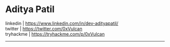 # Aditya Patil 

<div id="main-div">
 
<div class="child-div">
    linkedin | <a href="https://www.linkedin.com/in/dev-adityapatil/" target="_blank">https://www.linkedin.com/in/dev-adityapatil/</a>
</div>
 
<div class="child-div">
    twitter |  <a href="https://twitter.com/0xVulcan" target="_blank">https://twitter.com/0xVulcan</a>
</div>
 
<div class="child-div">
    tryhackme | <a href="https://tryhackme.com/p/0xVulcan" target="_blank">https://tryhackme.com/p/0xVulcan</a>
</div>
 
</div>

---

 <script src="https://tryhackme.com/badge/461684"></script>
 
<style>
#downloads {
display : none;
}
<!--  
 #main-div{
 display : flex;
 flex-flow : column nowrap;
 text-align : left;
 justify-content : space-between;
 }
 
 #child-div{
 display:flex;
 flex-flow:row wrap;
 align-items : center;
 margin: 1.2em;
 } -->
</style>
